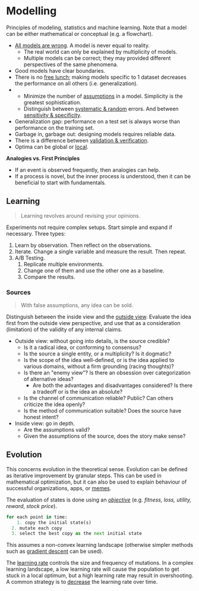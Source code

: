 

# Modelling

Principles of modeling, statistics and machine learning. Note that a model can be either mathematical or conceptual (e.g. a flowchart).

- [All models are wrong](https://en.wikipedia.org/wiki/All_models_are_wrong). A model is never equal to reality.
    - The real world can only be explained by multiplicity of models.
    - Multiple models can be correct; they may provided different perspectives of the same phenomena.
- Good models have clear boundaries.
- There is no [free lunch](https://en.wikipedia.org/wiki/Bias%E2%80%93variance_tradeoff); making models specific to 1 dataset decreases the performance on all others (i.e. generalization).
- 
    - Minimize the number of [assumptions](https://en.wikipedia.org/wiki/Occam%27s_razor) in a model. Simplicity is the greatest sophistication.
    - Distinguish between [systematic & random](https://en.wikipedia.org/wiki/Observational_error#Random_errors_versus_systematic_errors) errors. And between [sensitivity & specificity](https://en.wikipedia.org/wiki/Sensitivity_and_specificity).
- Generalization gap: performance on a test set is always worse than performance on the training set.
- Garbage in, garbage out: designing models requires reliable data.
- There is a difference between [validation & verification](https://en.wikipedia.org/wiki/Verification_and_validation).
- Optima can be global or [local](https://en.wikipedia.org/wiki/Saddle_point).



**Analogies vs. First Principles**

- If an event is observed frequently, then analogies can help.
- If a process is novel, but the inner process is understood, then it can be beneficial to start with fundamentals.



## Learning

> Learning revolves around revising your opinions.

Experiments not require complex setups. Start simple and expand if necessary. Three types:

1. Learn by observation. Then reflect on the observations.
2. Iterate. Change a single  variable and measure the result. Then repeat.
3. A/B Testing. 
    1. Replicate multiple environments. 
    2. Change one of them and use the other one as a baseline.
    3. Compare the results.



### Sources

> With false assumptions, any idea can be sold.

Distinguish between the inside view and the [outside view](https://buttondown.email/hillelwayne/archive/the-outside-view/). Evaluate the idea first from the outside view perspective, and use that as a consideration (limitation) of the validity of any internal claims.

- Outside view: without going into details, is the source credible?
    - Is it a radical idea, or conforming to consensus?
    - Is the source a single entity, or a multiplicity? Is it dogmatic?
    - Is the scope of the idea well-defined, or is the idea applied to various domains, without a firm grounding (racing thoughts)?
    - Is there an "enemy view"? Is there an obsession over categorization of alternative ideas?
        - Are both the advantages and disadvantages considered? Is there a tradeoff or is the idea an absolute?
    - Is the channel of communication reliable? Public? Can others criticize the idea openly?
    - Is the method of communication suitable? Does the source have honest intent?
- Inside view: go in depth.
    - Are the assumptions valid?
    - Given the assumptions of the source, does the story make sense?



## Evolution

This concerns evolution in the theoretical sense. Evolution can be defined as iterative improvement by granular steps. This can be used in mathematical optimization, but it can also be used to explain behaviour of successful organizations, apps, or [memes](https://en.wikipedia.org/wiki/Memetics).

The evaluation of states is done using an [*objective*](https://en.wikipedia.org/wiki/Loss_function) (e.g. *fitness, loss, utility, reward*, *stock price*).

```python
for each point in time:
	1. copy the initial state(s)
  2. mutate each copy
  3. select the best copy as the next initial state
```

This assumes a non-convex learning landscape (otherwise simpler methods such as [gradient descent](https://en.wikipedia.org/wiki/Gradient_descent) can be used).

The  [learning rate](https://en.wikipedia.org/wiki/Learning_rate) controls the size and frequency of mutations. In a complex learning landscape, a low learning rate will cause the population to get stuck in a local optimum, but a high learning rate may result in overshooting. A common strategy is to [decrease](https://en.wikipedia.org/wiki/Simulated_annealing) the learning rate over time.










